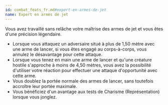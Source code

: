 ```yaml
---
id: combat_feats_fr.md#expert-en-armes-de-jet
name: Expert en armes de jet
---
```


Vous avez travaillé sans relâche votre maîtrise des armes de jet et vous êtes d'une précision légendaire.

* Lorsque vous attaquez un adversaire situé à plus de 1,50 mètre avec une arme de lancer, si vous êtes engagé au corps-à-corps, vous annulez le désavantage pour cette attaque.
* Lorsque vous tenez en main une arme de lancer et qu'une créature hostile s'approche à moins de 4,50 mètres, vous avez la possibilité d'utiliser votre réaction pour effectuer une attaque d'opportunité avec cette arme.
* Vous doublez la portée normale des armes de lancer, sans toutefois accroître leur portée maximale.
* Vous bénéficiez d'un avantage aux tests de Charisme (Représentation) lorsque vous jonglez.


